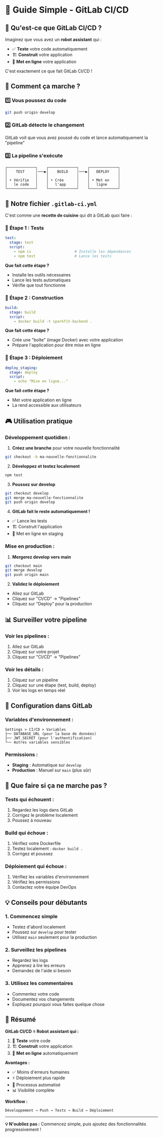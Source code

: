 # 🚀 Guide Simple - GitLab CI/CD

## 📖 Qu'est-ce que GitLab CI/CD ?

Imaginez que vous avez un **robot assistant** qui :
- ✅ **Teste** votre code automatiquement
- 🏗️ **Construit** votre application
- 🚀 **Met en ligne** votre application

C'est exactement ce que fait GitLab CI/CD !

## 🎯 Comment ça marche ?

### 1️⃣ **Vous poussez du code**
```bash
git push origin develop
```

### 2️⃣ **GitLab détecte le changement**
GitLab voit que vous avez poussé du code et lance automatiquement la "pipeline"

### 3️⃣ **La pipeline s'exécute**
```
┌─────────────┐    ┌─────────────┐    ┌─────────────┐
│    TEST     │───▶│    BUILD    │───▶│   DEPLOY    │
│             │    │             │    │             │
│ • Vérifie   │    │ • Crée      │    │ • Met en    │
│   le code   │    │   l'app     │    │   ligne     │
└─────────────┘    └─────────────┘    └─────────────┘
```

## 📁 Notre fichier `.gitlab-ci.yml`

C'est comme une **recette de cuisine** qui dit à GitLab quoi faire :

### 🧪 **Étape 1 : Tests**
```yaml
test:
  stage: test
  script:
    - npm ci                    # Installe les dépendances
    - npm test                  # Lance les tests
```

**Que fait cette étape ?**
- Installe les outils nécessaires
- Lance les tests automatiques
- Vérifie que tout fonctionne

### 🔨 **Étape 2 : Construction**
```yaml
build:
  stage: build
  script:
    - docker build -t sparkfit-backend .
```

**Que fait cette étape ?**
- Crée une "boîte" (image Docker) avec votre application
- Prépare l'application pour être mise en ligne

### 🚀 **Étape 3 : Déploiement**
```yaml
deploy_staging:
  stage: deploy
  script:
    - echo "Mise en ligne..."
```

**Que fait cette étape ?**
- Met votre application en ligne
- La rend accessible aux utilisateurs

## 🎮 Utilisation pratique

### **Développement quotidien :**

1. **Créez une branche** pour votre nouvelle fonctionnalité
```bash
git checkout -b ma-nouvelle-fonctionnalite
```

2. **Développez et testez localement**
```bash
npm test
```

3. **Poussez sur develop**
```bash
git checkout develop
git merge ma-nouvelle-fonctionnalite
git push origin develop
```

4. **GitLab fait le reste automatiquement !**
- ✅ Lance les tests
- 🏗️ Construit l'application
- 🚀 Met en ligne en staging

### **Mise en production :**

1. **Mergerez develop vers main**
```bash
git checkout main
git merge develop
git push origin main
```

2. **Validez le déploiement**
- Allez sur GitLab
- Cliquez sur "CI/CD" → "Pipelines"
- Cliquez sur "Deploy" pour la production

## 📊 Surveiller votre pipeline

### **Voir les pipelines :**
1. Allez sur GitLab
2. Cliquez sur votre projet
3. Cliquez sur "CI/CD" → "Pipelines"

### **Voir les détails :**
1. Cliquez sur un pipeline
2. Cliquez sur une étape (test, build, deploy)
3. Voir les logs en temps réel

## 🔧 Configuration dans GitLab

### **Variables d'environnement :**
```
Settings > CI/CD > Variables
├── DATABASE_URL (pour la base de données)
├── JWT_SECRET (pour l'authentification)
└── Autres variables sensibles
```

### **Permissions :**
- **Staging** : Automatique sur `develop`
- **Production** : Manuel sur `main` (plus sûr)

## 🚨 Que faire si ça ne marche pas ?

### **Tests qui échouent :**
1. Regardez les logs dans GitLab
2. Corrigez le problème localement
3. Poussez à nouveau

### **Build qui échoue :**
1. Vérifiez votre Dockerfile
2. Testez localement : `docker build .`
3. Corrigez et poussez

### **Déploiement qui échoue :**
1. Vérifiez les variables d'environnement
2. Vérifiez les permissions
3. Contactez votre équipe DevOps

## 💡 Conseils pour débutants

### **1. Commencez simple**
- Testez d'abord localement
- Poussez sur `develop` pour tester
- Utilisez `main` seulement pour la production

### **2. Surveillez les pipelines**
- Regardez les logs
- Apprenez à lire les erreurs
- Demandez de l'aide si besoin

### **3. Utilisez les commentaires**
- Commentez votre code
- Documentez vos changements
- Expliquez pourquoi vous faites quelque chose

## 🎯 Résumé

**GitLab CI/CD = Robot assistant qui :**
1. 🧪 **Teste** votre code
2. 🏗️ **Construit** votre application  
3. 🚀 **Met en ligne** automatiquement

**Avantages :**
- ✅ Moins d'erreurs humaines
- ⚡ Déploiement plus rapide
- 🔄 Processus automatisé
- 📊 Visibilité complète

**Workflow :**
```
Développement → Push → Tests → Build → Déploiement
```

---

**💡 N'oubliez pas :** Commencez simple, puis ajoutez des fonctionnalités progressivement ! 